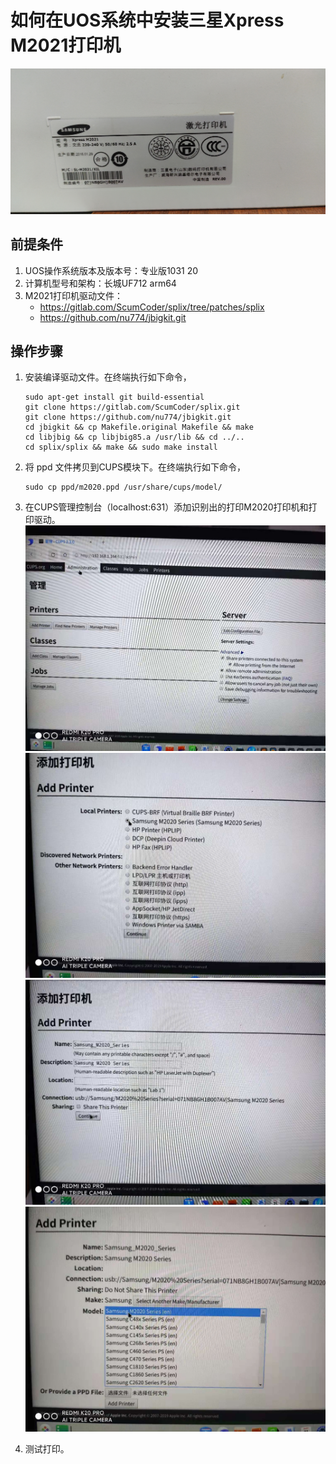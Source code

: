  
 # 如何在UOS系统中安装三星Xpress M2021打印机

![佳能L11121E打印机](../Images/微信图片_20210521164625.jpg)

## 前提条件

1. UOS操作系统版本及版本号：专业版1031 20
1. 计算机型号和架构：长城UF712 arm64
1. M2021打印机驱动文件：
   - https://gitlab.com/ScumCoder/splix/tree/patches/splix
   - https://github.com/nu774/jbigkit.git

## 操作步骤

1. 安装编译驱动文件。在终端执行如下命令，

   ```
   sudo apt-get install git build-essential
   git clone https://gitlab.com/ScumCoder/splix.git
   git clone https://github.com/nu774/jbigkit.git
   cd jbigkit && cp Makefile.original Makefile && make
   cd libjbig && cp libjbig85.a /usr/lib && cd ../..
   cd splix/splix && make && sudo make install
   ```

2. 将 ppd 文件拷贝到CUPS模块下。在终端执行如下命令，

   ``` 
   sudo cp ppd/m2020.ppd /usr/share/cups/model/

   ```
3. 在CUPS管理控制台（localhost:631）添加识别出的打印M2020打印机和打印驱动。
   ![](../Images/m2021-1.jpg)
   ![](../Images/m2021-2.jpg)
   ![](../Images/m2021-3.jpg)
   ![](../Images/m2021-4.jpg)
4. 测试打印。
